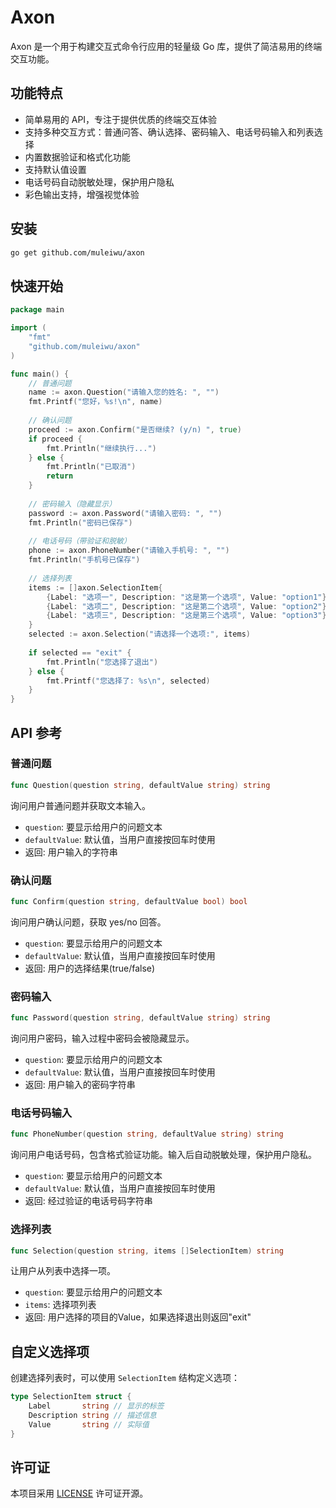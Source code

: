 # Axon

Axon 是一个用于构建交互式命令行应用的轻量级 Go 库，提供了简洁易用的终端交互功能。

## 功能特点

- 简单易用的 API，专注于提供优质的终端交互体验
- 支持多种交互方式：普通问答、确认选择、密码输入、电话号码输入和列表选择
- 内置数据验证和格式化功能
- 支持默认值设置
- 电话号码自动脱敏处理，保护用户隐私
- 彩色输出支持，增强视觉体验

## 安装

```bash
go get github.com/muleiwu/axon
```

## 快速开始

```go
package main

import (
	"fmt"
	"github.com/muleiwu/axon"
)

func main() {
	// 普通问题
	name := axon.Question("请输入您的姓名: ", "")
	fmt.Printf("您好，%s!\n", name)
	
	// 确认问题
	proceed := axon.Confirm("是否继续? (y/n) ", true)
	if proceed {
		fmt.Println("继续执行...")
	} else {
		fmt.Println("已取消")
		return
	}
	
	// 密码输入（隐藏显示）
	password := axon.Password("请输入密码: ", "")
	fmt.Println("密码已保存")
	
	// 电话号码（带验证和脱敏）
	phone := axon.PhoneNumber("请输入手机号: ", "")
	fmt.Println("手机号已保存")
	
	// 选择列表
	items := []axon.SelectionItem{
		{Label: "选项一", Description: "这是第一个选项", Value: "option1"},
		{Label: "选项二", Description: "这是第二个选项", Value: "option2"},
		{Label: "选项三", Description: "这是第三个选项", Value: "option3"},
	}
	selected := axon.Selection("请选择一个选项:", items)
	
	if selected == "exit" {
		fmt.Println("您选择了退出")
	} else {
		fmt.Printf("您选择了: %s\n", selected)
	}
}
```

## API 参考

### 普通问题

```go
func Question(question string, defaultValue string) string
```

询问用户普通问题并获取文本输入。

- `question`: 要显示给用户的问题文本
- `defaultValue`: 默认值，当用户直接按回车时使用
- 返回: 用户输入的字符串

### 确认问题

```go
func Confirm(question string, defaultValue bool) bool
```

询问用户确认问题，获取 yes/no 回答。

- `question`: 要显示给用户的问题文本
- `defaultValue`: 默认值，当用户直接按回车时使用
- 返回: 用户的选择结果(true/false)

### 密码输入

```go
func Password(question string, defaultValue string) string
```

询问用户密码，输入过程中密码会被隐藏显示。

- `question`: 要显示给用户的问题文本
- `defaultValue`: 默认值，当用户直接按回车时使用
- 返回: 用户输入的密码字符串

### 电话号码输入

```go
func PhoneNumber(question string, defaultValue string) string
```

询问用户电话号码，包含格式验证功能。输入后自动脱敏处理，保护用户隐私。

- `question`: 要显示给用户的问题文本
- `defaultValue`: 默认值，当用户直接按回车时使用
- 返回: 经过验证的电话号码字符串

### 选择列表

```go
func Selection(question string, items []SelectionItem) string
```

让用户从列表中选择一项。

- `question`: 要显示给用户的问题文本
- `items`: 选择项列表
- 返回: 用户选择的项目的Value，如果选择退出则返回"exit"

## 自定义选择项

创建选择列表时，可以使用 `SelectionItem` 结构定义选项：

```go
type SelectionItem struct {
	Label       string // 显示的标签
	Description string // 描述信息
	Value       string // 实际值
}
```

## 许可证

本项目采用 [LICENSE](LICENSE) 许可证开源。
